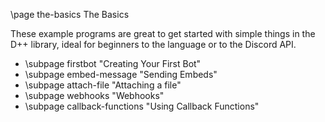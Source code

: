 \page the-basics The Basics

These example programs are great to get started with simple things in the D++ library, ideal for beginners to the language or to the Discord API.

* \subpage firstbot "Creating Your First Bot"
* \subpage embed-message "Sending Embeds"
* \subpage attach-file "Attaching a file"
* \subpage webhooks "Webhooks"
* \subpage callback-functions "Using Callback Functions"
